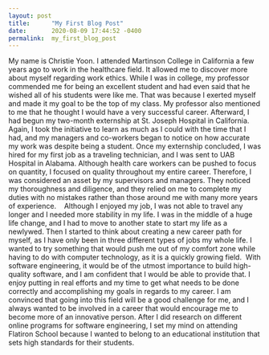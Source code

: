 ```yaml
---
layout: post
title:      "My First Blog Post"
date:       2020-08-09 17:44:52 -0400
permalink:  my_first_blog_post
---
```


My name is Christie Yoon. I attended Martinson College in California a few years ago to work in the healthcare field. It allowed me to discover more about myself regarding work ethics. While I was in college, my professor commended me for being an excellent student and had even said that he wished all of his students were like me. That was because I exerted myself and made it my goal to be the top of my class. My professor also mentioned to me that he thought I would have a very successful career. Afterward, I had begun my two-month externship at St. Joseph Hospital in California. Again, I took the initiative to learn as much as I could with the time that I had, and my managers and co-workers began to notice on how accurate my work was despite being a student. Once my externship concluded, I was hired for my first job as a traveling technician, and I was sent to UAB Hospital in Alabama. Although health care workers can be pushed to focus on quantity, I focused on quality throughout my entire career. Therefore, I was considered an asset by my supervisors and managers. They noticed my thoroughness and diligence, and they relied on me to complete my duties with no mistakes rather than those around me with many more years of experience.
 
 Although I enjoyed my job, I was not able to travel any longer and I needed more stability in my life. I was in the middle of a huge life change, and I had to move to another state to start my life as a newlywed. Then I started to think about creating a new career path for myself, as I have only been in three different types of jobs my whole life. I wanted to try something that would push me out of my comfort zone while having to do with computer technology, as it is a quickly growing field.
 With software engineering, it would be of the utmost importance to build high-quality software, and I am confident that I would be able to provide that. I enjoy putting in real efforts and my time to get what needs to be done correctly and accomplishing my goals in regards to my career. I am convinced that going into this field will be a good challenge for me, and I always wanted to be involved in a career that would encourage me to become more of an innovative person. After I did research on different online programs for software engineering, I set my mind on attending Flatiron School because I wanted to belong to an educational institution that sets high standards for their students.
